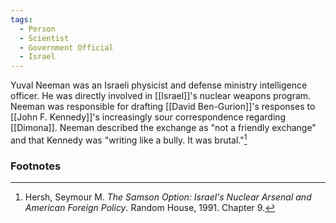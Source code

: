```yaml
---
tags:
  - Person
  - Scientist
  - Government Official
  - Israel
---
```

Yuval Neeman was an Israeli physicist and defense ministry intelligence officer. He was directly involved in [[Israel]]'s nuclear weapons program. Neeman was responsible for drafting [[David Ben-Gurion]]'s responses to [[John F. Kennedy]]'s increasingly sour correspondence regarding [[Dimona]]. Neeman described the exchange as "not a friendly exchange" and that Kennedy was "writing like a bully. It was brutal."[^1]

### Footnotes

[^1]: Hersh, Seymour M. *The Samson Option: Israel's Nuclear Arsenal and American Foreign Policy*. Random House, 1991. Chapter 9.